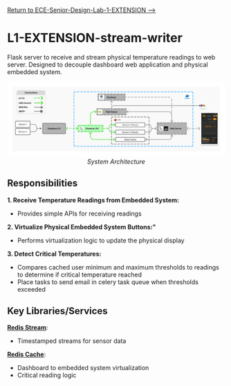 [Return to ECE-Senior-Design-Lab-1-EXTENSION -->](https://github.com/Senior-Design-2025-2026/ECE-Senior-Design-Lab-1-EXTENSION/tree/main)

# L1-EXTENSION-stream-writer
Flask server to receive and stream physical temperature readings to web server. Designed to decouple dashboard web application and physical embedded system. 

<div align="center">
  <img src="img/arch.png" alt="application responsibility" width="800">
  <div><em>System Architecture</em></div>
</div>

## Responsibilities
**1. Receive Temperature Readings from Embedded System:**
- Provides simple APIs for receiving readings 

**2. Virtualize Physical Embedded System Buttons:"**
- Performs virtualization logic to update the physical display

**3. Detect Critical Temperatures:**
- Compares cached user minimum and maximum thresholds to readings to determine if critical temperature reached
- Place tasks to send email in celery task queue when thresholds exceeded

## Key Libraries/Services
**[Redis Stream](https://redis.io/docs/latest/develop/data-types/streams/)**: 
- Timestamped streams for sensor data

**[Redis Cache](https://redis.io/docs/latest/develop/data-types/)**: 
- Dashboard to embedded system virtualization
- Critical reading logic
